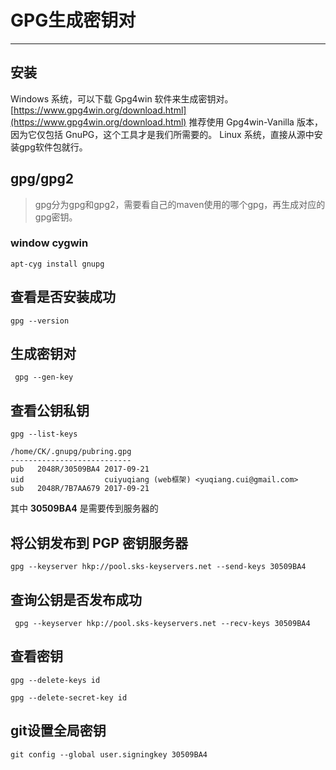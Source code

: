 ﻿# GPG生成密钥对

---

## 安装

Windows 系统，可以下载 Gpg4win 软件来生成密钥对。[https://www.gpg4win.org/download.html](https://www.gpg4win.org/download.html)
推荐使用 Gpg4win-Vanilla 版本，因为它仅包括 GnuPG，这个工具才是我们所需要的。
Linux 系统，直接从源中安装gpg软件包就行。

## gpg/gpg2
> gpg分为gpg和gpg2，需要看自己的maven使用的哪个gpg，再生成对应的gpg密钥。

### window cygwin
```
apt-cyg install gnupg
```

## 查看是否安装成功
```
gpg --version
```

## 生成密钥对
```
 gpg --gen-key
```

## 查看公钥私钥
```
gpg --list-keys

/home/CK/.gnupg/pubring.gpg
---------------------------
pub   2048R/30509BA4 2017-09-21
uid                  cuiyuqiang (web框架) <yuqiang.cui@gmail.com>
sub   2048R/7B7AA679 2017-09-21
```
其中 **30509BA4** 是需要传到服务器的
## 将公钥发布到 PGP 密钥服务器
```
gpg --keyserver hkp://pool.sks-keyservers.net --send-keys 30509BA4
```
## 查询公钥是否发布成功
```
 gpg --keyserver hkp://pool.sks-keyservers.net --recv-keys 30509BA4
```

## 查看密钥
```
gpg --delete-keys id

gpg --delete-secret-key id
```

## git设置全局密钥
```
git config --global user.signingkey 30509BA4
```


